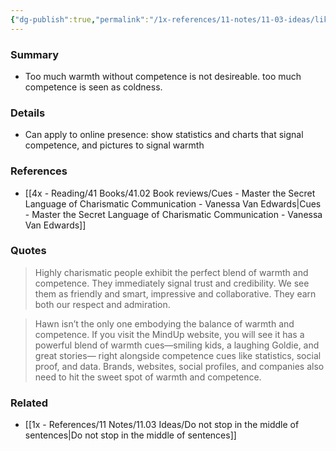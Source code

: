 ```yaml
---
{"dg-publish":true,"permalink":"/1x-references/11-notes/11-03-ideas/likeability-is-signalled-by-warmth-blended-with-competence/","title":"Likeability is signalled by warmth blended with competence","created":"2024-08-13T15:39:13.013+03:00","updated":"2024-08-16T20:51:11.098+03:00"}
---
```



### Summary
- Too much warmth without competence is not desireable. too much competence is seen as coldness.

### Details
- Can apply to online presence: show statistics and charts that signal competence, and pictures to signal warmth

### References
- [[4x - Reading/41 Books/41.02 Book reviews/Cues - Master the Secret Language of Charismatic Communication - Vanessa Van Edwards\|Cues - Master the Secret Language of Charismatic Communication - Vanessa Van Edwards]]

### Quotes
> Highly charismatic people exhibit the perfect blend of warmth and competence. They immediately signal trust and credibility. We see them as friendly and smart, impressive and collaborative. They earn both our respect and admiration.

> Hawn isn’t the only one embodying the balance of warmth and competence. If you visit the MindUp website, you will see it has a powerful blend of warmth cues—smiling kids, a laughing Goldie, and great stories— right alongside competence cues like statistics, social proof, and data. Brands, websites, social profiles, and companies also need to hit the sweet spot of warmth and competence.
			

### Related
- [[1x - References/11 Notes/11.03 Ideas/Do not stop in the middle of sentences\|Do not stop in the middle of sentences]]
